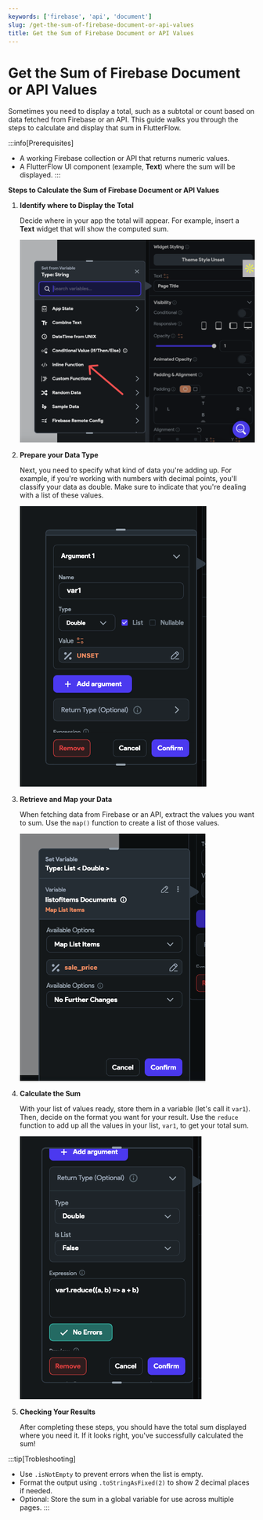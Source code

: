 ```yaml
---
keywords: ['firebase', 'api', 'document']
slug: /get-the-sum-of-firebase-document-or-api-values
title: Get the Sum of Firebase Document or API Values
---
```

# Get the Sum of Firebase Document or API Values

Sometimes you need to display a total, such as a subtotal or count based on data fetched from Firebase or an API. This guide walks you through the steps to calculate and display that sum in FlutterFlow.

:::info[Prerequisites]
- A working Firebase collection or API that returns numeric values.
- A FlutterFlow UI component (example, **Text**) where the sum will be displayed.
:::

**Steps to Calculate the Sum of Firebase Document or API Values**

1. **Identify where to Display the Total**

    Decide where in your app the total will appear. For example, insert a **Text** widget that will show the computed sum.

    ![](../assets/20250430121219360101.png)

2. **Prepare your Data Type**

    Next, you need to specify what kind of data you're adding up. For example, if you're working with numbers with decimal points, you'll classify your data as double. Make sure to indicate that you're dealing with a list of these values.

    ![](../assets/20250430121219606895.png)


3. **Retrieve and Map your Data**

    When fetching data from Firebase or an API, extract the values you want to sum. Use the `map()` function to create a list of those values.

    ![](../assets/20250430121219871237.png)

4. **Calculate the Sum**

    With your list of values ready, store them in a variable (let's call it `var1`). Then, decide on the format you want for your result. Use the `reduce` function to add up all the values in your list, `var1`, to get your total sum.

    ![](../assets/20250430121220084430.png)

5. **Checking Your Results**

    After completing these steps, you should have the total sum displayed where you need it. If it looks right, you've successfully calculated the sum!

    [](../assets/20250430121220338400.png)

:::tip[Trobleshooting]
- Use `.isNotEmpty` to prevent errors when the list is empty.
- Format the output using `.toStringAsFixed(2)` to show 2 decimal places if needed.
- Optional: Store the sum in a global variable for use across multiple pages.
:::